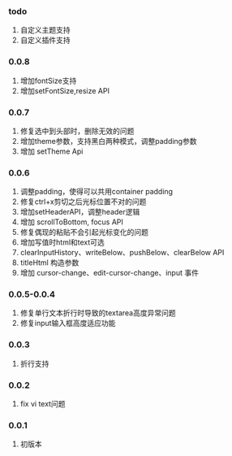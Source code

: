 <!--
 * @Author: chenzhongsheng
 * @Date: 2025-01-14 23:54:49
 * @Description: Coding something
-->
### todo

1. 自定义主题支持
2. 自定义插件支持

### 0.0.8

1. 增加fontSize支持
2. 增加setFontSize,resize API

### 0.0.7

1. 修复选中到头部时，删除无效的问题
2. 增加theme参数，支持黑白两种模式，调整padding参数
3. 增加 setTheme Api

### 0.0.6

1. 调整padding，使得可以共用container padding
2. 修复ctrl+x剪切之后光标位置不对的问题
3. 增加setHeaderAPI，调整header逻辑
4. 增加 scrollToBottom, focus API
5. 修复偶现的粘贴不会引起光标变化的问题
6. 增加写值时html和text可选
7. clearInputHistory、writeBelow、pushBelow、clearBelow API
8. titleHtml 构造参数
9. 增加 cursor-change、edit-cursor-change、input 事件

### 0.0.5-0.0.4

1. 修复单行文本折行时导致的textarea高度异常问题
2. 修复input输入框高度适应功能

### 0.0.3

1. 折行支持

### 0.0.2

1. fix vi text问题
   
### 0.0.1

1. 初版本